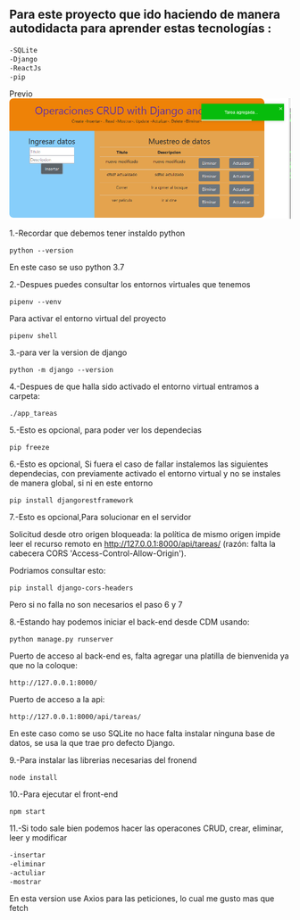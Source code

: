 ## Para este proyecto que ido haciendo de manera autodidacta para aprender estas tecnologías :

	-SQLite
	-Django
	-ReactJs
	-pip

Previo
![alt preview](https://github.com/Eduardishion/todoAppEnDjangoReactJsSqLitePip/blob/master/preview.png)

1.-Recordar que debemos tener instaldo python

	python --version

En este caso se uso python 3.7

2.-Despues puedes consultar los entornos virtuales que tenemos
	
	pipenv --venv

Para activar el entorno virtual del proyecto 
	
	pipenv shell



3.-para ver la version de django 

	python -m django --version 


4.-Despues de que halla sido activado el entorno virtual entramos a carpeta:
	
	./app_tareas


5.-Esto es opcional, para poder ver los dependecias

	pip freeze

6.-Esto es opcional, Si fuera el caso de fallar instalemos las siguientes dependecias, con previamente activado el entorno virtual y no se instales de manera global, si ni en este entorno 

	pip install djangorestframework

7.-Esto es opcional,Para solucionar en el servidor 

Solicitud desde otro origen bloqueada: la política de mismo origen impide leer el recurso remoto en http://127.0.0.1:8000/api/tareas/ (razón: falta la cabecera CORS 'Access-Control-Allow-Origin').

Podriamos consultar esto:

	pip install django-cors-headers

Pero si no falla no son necesarios el paso 6 y 7



8.-Estando hay podemos iniciar el back-end desde CDM usando:


	python manage.py runserver


Puerto de acceso al back-end es,  falta agregar una platilla de bienvenida ya que no la coloque:

	http://127.0.0.1:8000/


Puerto de acceso a la api: 

	http://127.0.0.1:8000/api/tareas/


En este caso como se uso SQLite no hace falta 
instalar ninguna base de datos, se usa la que trae pro defecto Django. 


9.-Para instalar las librerias necesarias
del fronend 
	
	node install

10.-Para ejecutar el front-end
	
	npm start

11.-Si todo sale bien podemos hacer las operacones CRUD, crear, eliminar, leer y modificar

	-insertar
	-eliminar
	-actuliar 
	-mostrar

En esta version use Axios para las peticiones, lo cual me gusto mas que fetch
